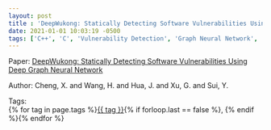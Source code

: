 ```yaml
---
layout: post
title : 'DeepWukong: Statically Detecting Software Vulnerabilities Using Deep Graph Neural Network'
date: 2021-01-01 10:03:19 -0500
tags: ['C++', 'C', 'Vulnerability Detection', 'Graph Neural Network', 'Program slices']
---
```

Paper: [DeepWukong: Statically Detecting Software Vulnerabilities Using Deep Graph Neural Network](https://dl-acm-org.proxy.library.nd.edu/doi/pdf/10.1145/3436877)

Author: Cheng, X. and Wang, H. and Hua, J. and Xu, G. and Sui, Y.




 Tags:  
        <span>{% for tag in page.tags %}<a href="/tags/#{{ tag | slugify }}">{{ tag }}</a>{% if forloop.last == false %}, {% endif %}{% endfor %}</span>
